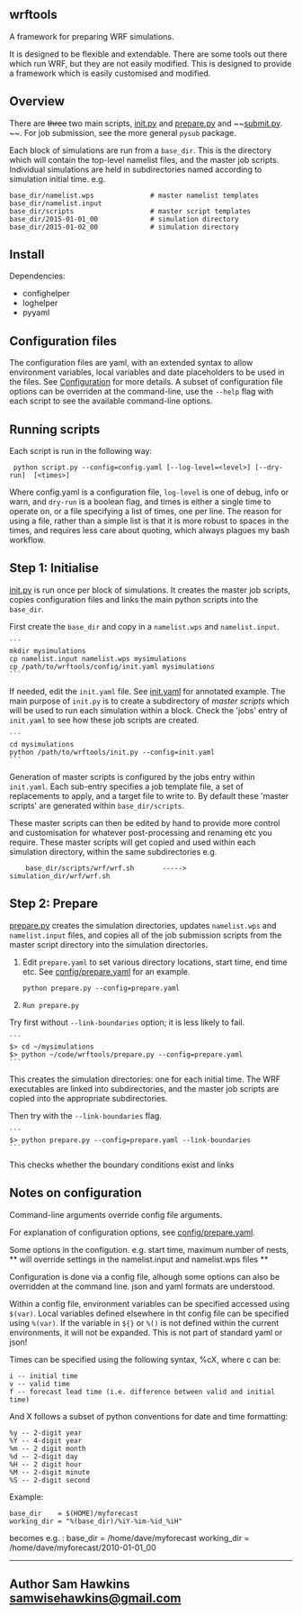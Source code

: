 wrftools
--------

A framework for preparing WRF simulations.

It is designed to be flexible and extendable. There are some tools out there
which run WRF, but they are not easily modified. This is designed to provide 
a framework which is easily customised and modified. 

## Overview

There are ~~three~~ two main scripts, [init.py](init.py) and [prepare.py](prepare.py) and ~~[submit.py](submit.py). ~~. 
For job submission, see the more general `pysub` package.

Each block of simulations are run from a `base_dir`. This is the directory which will contain the top-level
namelist files, and the master job scripts. Individual simulations are held in subdirectories named according to 
simulation initial time. e.g. 


    base_dir/namelist.wps              # master namelist templates
    base_dir/namelist.input
    base_dir/scripts                   # master script templates
    base_dir/2015-01-01_00             # simulation directory
    base_dir/2015-01-02_00             # simulation directory



## Install

Dependencies:
  * confighelper
  * loghelper
  * pyyaml

## Configuration files
    
The configuration files are yaml, with an extended syntax to allow environment variables,
local variables and date placeholders to be used in the files. See [Configuration](##configuration) for more details.
A subset of configuration file options can be overriden at the command-line, use the `--help` flag with each script to 
see the available command-line options.

## Running scripts

Each script is run in the following way:

     python script.py --config=config.yaml [--log-level=<level>] [--dry-run]  [<times>]

Where config.yaml is a configuration file, `log-level` is one of debug, info or warn, and `dry-run` is a 
boolean flag, and times is either a single time to operate on, or a file specifying a list of times, one per line. 
The reason for using a file, rather than a simple list is that it is more robust to spaces in the times, and requires 
less care about quoting, which always plagues my bash workflow.
    
## Step 1: Initialise

[init.py](init.py) is run once per block of simulations. It creates the master job scripts, copies
configuration files and links the main python scripts into the `base_dir`.

First create the `base_dir` and copy in a `namelist.wps` and `namelist.input`.

    ```
    mkdir mysimulations
    cp namelist.input namelist.wps mysimulations
    cp /path/to/wrftools/config/init.yaml mysimulations
    ```
    
If needed, edit the `init.yaml` file. See [init.yaml](config/init.yaml) for annotated example. The main purpose of  `init.py` 
is to create a subdirectory of *master scripts* which will be used to run each simulation within a block.  Check the 'jobs' entry of `init.yaml` 
to see how these job scripts are created.

    
    ```
    cd mysimulations
    python /path/to/wrftools/init.py --config=init.yaml
    ```

Generation of master scripts is configured by the jobs entry within `init.yaml`. Each sub-entry specifies a 
job template file, a set of replacements to apply, and a target file to write to.  By default these 'master scripts'
are generated within `base_dir/scripts`. 
    
These master scripts can then be edited by hand to provide more control and customisation for whatever post-processing and renaming etc you require. 
These master scripts will get copied and used within each simulation directory, within the same subdirectories e.g.

```
    base_dir/scripts/wrf/wrf.sh       ----->        simulation_dir/wrf/wrf.sh
```    
    
## Step 2: Prepare

[prepare.py](prepare.py) creates the simulation directories, updates `namelist.wps` and 
`namelist.input` files, and copies all of the job submission scripts from the master script directory
into the simulation directories. 

1. Edit `prepare.yaml` to set various directory locations, start time, end time etc. See [config/prepare.yaml](config/prepare.yaml) 
for an example. 

    ```
    python prepare.py --config=prepare.yaml
    ```
     
    
2. `Run prepare.py`
 
Try first without `--link-boundaries` option; it is less likely to fail.
 
    ```
    $> cd ~/mysimulations
    $> python ~/code/wrftools/prepare.py --config=prepare.yaml
    ```

This creates the simulation directories: one for each initial time.  The WRF executables are linked into subdirectories, and the master job scripts
are copied into the appropriate subdirectories.
    
Then try with the  `--link-boundaries` flag. 
    
    ```
    $> python prepare.py --config=prepare.yaml --link-boundaries
    ```    

This checks whether the boundary conditions exist and links     
    
    
## Notes on configuration

Command-line arguments override config file arguments. 

For explanation of configuration options, see [config/prepare.yaml](config/prepare.yaml).

Some options in the configution. e.g. start time, maximum number of nests, 
** will override settings in the namelist.input and namelist.wps files **

Configuration is done via a config file, alhough some options can also be overridden 
at the command line. json and yaml formats are understood. 

Within a config file, environment variables can be specified accessed using `$(var)`.
Local variables defined elsewhere in tht config file can be specified  using `%(var)`.
If the variable in `${}` or `%()` is not defined within the current environments,
it will not be expanded. This is not part of standard yaml or json!

Times can be specified using the following syntax, %cX, where c can be:
  
    i -- initial time 
    v -- valid time 
    f -- forecast lead time (i.e. difference between valid and initial time)

And X follows a subset of python conventions for date and time formatting:

    %y -- 2-digit year
    %Y -- 4-digit year
    %m -- 2 digit month
    %d -- 2-digit day
    %H -- 2 digit hour
    %M -- 2-digit minute
    %S -- 2-digit second 


Example:

    base_dir    = $(HOME)/myforecast
    working_dir = "%(base_dir)/%iY-%im-%id_%iH"
    
becomes e.g. :
    base_dir = /home/dave/myforecast
    working_dir = /home/dave/myforecast/2010-01-01_00



 
----------
Author 
Sam Hawkins
samwisehawkins@gmail.com
---------

